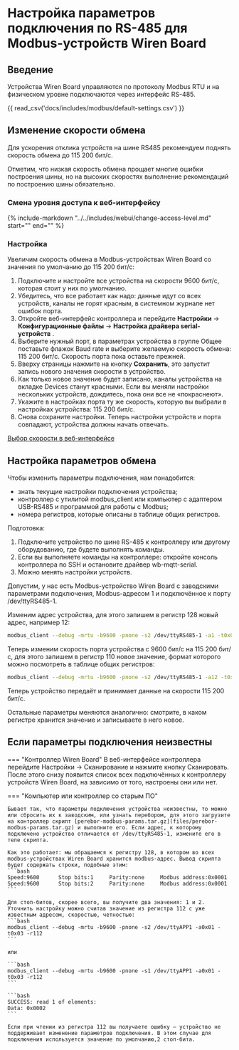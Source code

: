 # Настройка параметров подключения по RS-485 для Modbus-устройств Wiren Board

## Введение
Устройства Wiren Board управляются по протоколу Modbus RTU и на физическом уровне подключаются через интерфейс RS-485.

{{ read_csv('docs/includes/modbus/default-settings.csv') }}

## Изменение скорости обмена

Для ускорения отклика устройств на шине RS485 рекомендуем поднять скорость обмена до 115 200 бит/с.

Отметим, что низкая скорость обмена прощает многие ошибки построения шины, но на высоких скоростях выполнение рекомендаций по построению шины обязательно.

### Смена уровня доступа к веб-интерфейсу
{%
   include-markdown "../../includes/webui/change-access-level.md"
   start="<!--include-start-->"
   end="<!--include-end-->"
%}

### Настройка
Увеличим скорость обмена в Modbus-устройствах Wiren Board со значения по умолчанию до 115 200 бит/с:

1. Подключите и настройте все устройства на скорости 9600 бит/с, которая стоит у них по умолчанию.
1. Убедитесь, что все работает как надо: данные идут со всех устройств, каналы не горят красным, в системном журнале нет ошибок порта.
1. Откройте веб-интерфейс контроллера и перейдите **Настройки** → **Конфигурационные файлы** → **Настройка драйвера serial-устройств** .
1. Выберите нужный порт, в параметрах устройства в группе Общее поставьте флажок Baud rate и выберите желаемую скорость обмена: 115 200 бит/с. Скорость порта пока оставьте прежней.
1. Вверху страницы нажмите на кнопку **Сохранить**, это запустит запись нового значения скорости в устройство.
1. Как только новое значение будет записано, каналы устройства на вкладке Devices станут красными. Если вы меняли настройки нескольких устройств, дождитесь, пока они все не «покраснеют».
1. Укажите в настройках порта ту же скорость, которую вы выбрали в настройках устройства: 115 200 бит/с.
1. Снова сохраните настройки. Теперь настройки устройств и порта совпадают, устройства должны начать отвечать.

[Выбор скорости в веб-интерфейсе](images/web-ui.png)

## Настройка параметров обмена

Чтобы изменить параметры подключения, нам понадобится:

- знать текущие настройки подключения устройства;
- контроллер с утилитой modbus_client или компьютер с адаптером USB-RS485 и программой для работы с Modbus;
- номера регистров, которые описаны в  таблице общих регистров.

Подготовка:

1. Подключите устройство по шине RS-485 к контроллеру или другому оборудованию, где будете выполнять команды.
1. Если вы выполняете команды на контроллере: откройте консоль контроллера по SSH и остановите драйвер wb-mqtt-serial.
1. Можно менять настройки устройств.

Допустим, у нас есть Modbus-устройство Wiren Board с заводскими параметрами подключения, Modbus-адресом 1 и подключённое к порту /dev/ttyRS485-1.

Изменим адрес устройства, для этого запишем в регистр 128 новый адрес, например 12:

```bash
modbus_client --debug -mrtu -b9600 -pnone -s2 /dev/ttyRS485-1 -a1 -t0x06 -r128 12
```

Теперь изменим скорость порта устройства с 9600 бит/с на 115 200 бит/с, для этого запишем в регистр 110 новое значение, формат которого можно посмотреть в таблице общих регистров:

```bash
modbus_client --debug -mrtu -b9600 -pnone -s2 /dev/ttyRS485-1 -a12 -t0x06 -r110 1152
```

Теперь устройство передаёт и принимает данные на скорости 115 200 бит/с.

Остальные параметры меняются аналогично: смотрите, в каком регистре хранится значение и записываете в него новое.

## Если параметры подключения неизвестны

=== "Контроллер Wiren Board"
    В веб-интерфейсе контроллера перейдите Настройки → Сканирование и нажмите кнопку Сканировать. После этого снизу появится список всех подключённых к контроллеру устройств Wiren Board, на зависимо от того, настроены они или нет.


=== "Компьютер или контроллер со старым ПО"

    Бывает так, что параметры подключения устройства неизвестны, то можно или сбросить их к заводским, или узнать перебором, для этого загрузите на контроллер скрипт [perebor-modbus-params.tar.gz](files/perebor-modbus-params.tar.gz) и выполните его. Если адрес, к которому подключено устройство отличается от /dev/ttyRS485-1, измените его в теле скрипта.

    Как это работает: мы обращаемся к регистру 128, в котором во всех modbus-устройствах Wiren Board хранится modbus-адрес. Вывод скрипта будет содержать строки, подобные этим:
    ```bash
    Speed:9600      Stop bits:1     Parity:none     Modbus address:0x0001
    Speed:9600      Stop bits:2     Parity:none     Modbus address:0x0001
    ```

    Для стоп-битов, скорее всего, вы получите два значения: 1 и 2. Уточнить настройку можно считав значение из регистра 112 с уже известным адресом, скоростью, четностью:
    ```bash
    modbus_client --debug -mrtu -b9600 -pnone -s2 /dev/ttyAPP1 -a0x01 -t0x03 -r112
    ```

    или

    ```bash
    modbus_client --debug -mrtu -b9600 -pnone -s1 /dev/ttyAPP1 -a0x01 -t0x03 -r112
    ```

    ```bash
    SUCCESS: read 1 of elements:
    Data: 0x0002
    ```

    Если при чтении из регистра 112 вы получаете ошибку — устройство не поддерживает изменение параметров подключения. В этом случае для подключения используется значение по умолчанию,2 стоп-бита.
